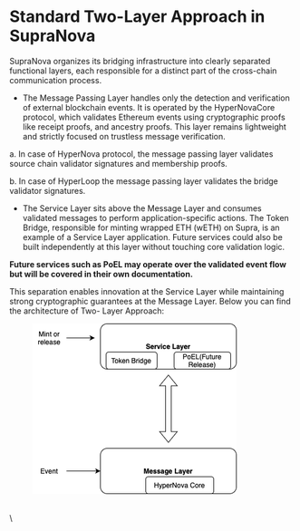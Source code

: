 # Standard Two-Layer Approach in SupraNova

SupraNova organizes its bridging infrastructure into clearly separated functional layers, each responsible for a distinct part of the cross-chain communication process.

* The Message Passing Layer handles only the detection and verification of external blockchain events. It is operated by the HyperNovaCore protocol, which validates Ethereum events using cryptographic proofs like receipt proofs, and ancestry proofs. This layer remains lightweight and strictly focused on trustless message verification.&#x20;

&#x20;       a. In case of HyperNova protocol, the message passing layer validates source chain validator signatures and membership proofs.

&#x20;        b. In case of HyperLoop the message passing layer validates the bridge validator signatures.

* The Service Layer sits above the Message Layer and consumes validated messages to perform application-specific actions. The Token Bridge, responsible for minting wrapped ETH (wETH) on Supra, is an example of a Service Layer application. Future services could also be built independently at this layer without touching core validation logic.

**Future services such as PoEL may operate over the validated event flow but will be covered in their own documentation.**

This separation enables innovation at the Service Layer while maintaining strong cryptographic guarantees at the Message Layer. Below you can find the architecture of Two- Layer Approach:

<figure><img src=".gitbook/assets/two layer.drawio.png" alt=""><figcaption></figcaption></figure>

\
\
